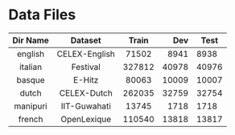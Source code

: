 # Data Files  

|   Dir Name   |    Dataset    |  Train |   Dev | Test  |
|:------------:|:-------------:|:------:|------:|-------|
|    english   | CELEX-English |  71502 |  8941 | 8938  |
|    italian   |    Festival   | 327812 | 40978 | 40976 |
|    basque    |     E-Hitz    |  80063 | 10009 | 10007 |
|     dutch    |  CELEX-Dutch  | 262035 | 32759 | 32754 |
|   manipuri   |  IIT-Guwahati |  13745 |  1718 | 1718  |
|    french    |  OpenLexique  | 110540 | 13818 | 13817 |
